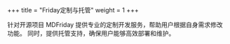 +++
title = "Friday定制与托管"
weight = 1
+++

针对开源项目 MDFriday 提供专业的定制开发服务，帮助用户根据自身需求修改功能。
同时，提供托管支持，确保用户能够高效部署和维护。
